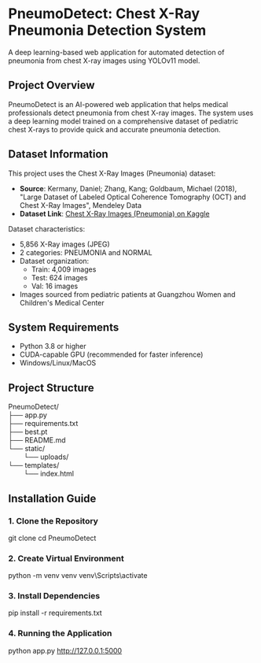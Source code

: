 # PneumoDetect: Chest X-Ray Pneumonia Detection System

A deep learning-based web application for automated detection of pneumonia from chest X-ray images using YOLOv11 model.

## Project Overview

PneumoDetect is an AI-powered web application that helps medical professionals detect pneumonia from chest X-ray images. The system uses a deep learning model trained on a comprehensive dataset of pediatric chest X-rays to provide quick and accurate pneumonia detection.

## Dataset Information

This project uses the Chest X-Ray Images (Pneumonia) dataset:
- **Source**: Kermany, Daniel; Zhang, Kang; Goldbaum, Michael (2018), "Large Dataset of Labeled Optical Coherence Tomography (OCT) and Chest X-Ray Images", Mendeley Data
- **Dataset Link**: [Chest X-Ray Images (Pneumonia) on Kaggle](https://www.kaggle.com/datasets/paultimothymooney/chest-xray-pneumonia)

Dataset characteristics:
- 5,856 X-Ray images (JPEG)
- 2 categories: PNEUMONIA and NORMAL
- Dataset organization:
  - Train: 4,009 images
  - Test: 624 images
  - Val: 16 images
- Images sourced from pediatric patients at Guangzhou Women and Children's Medical Center

## System Requirements

- Python 3.8 or higher
- CUDA-capable GPU (recommended for faster inference)
- Windows/Linux/MacOS

## Project Structure
PneumoDetect/
<br>
├── app.py 
<br>
├── requirements.txt 
<br>
├── best.pt 
<br>
├── README.md 
<br>
└── static/ 
<br>
&nbsp;&nbsp;&nbsp;&nbsp;&nbsp;&nbsp;&nbsp;&nbsp;└── uploads/
<br>
└── templates/ 
<br>
&nbsp;&nbsp;&nbsp;&nbsp;&nbsp;&nbsp;&nbsp;&nbsp;└── index.html


## Installation Guide

### 1. Clone the Repository
git clone <repository-url>
cd PneumoDetect

### 2. Create Virtual Environment
python -m venv venv
venv\Scripts\activate

### 3. Install Dependencies
pip install -r requirements.txt

### 4. Running the Application
python app.py
http://127.0.0.1:5000

